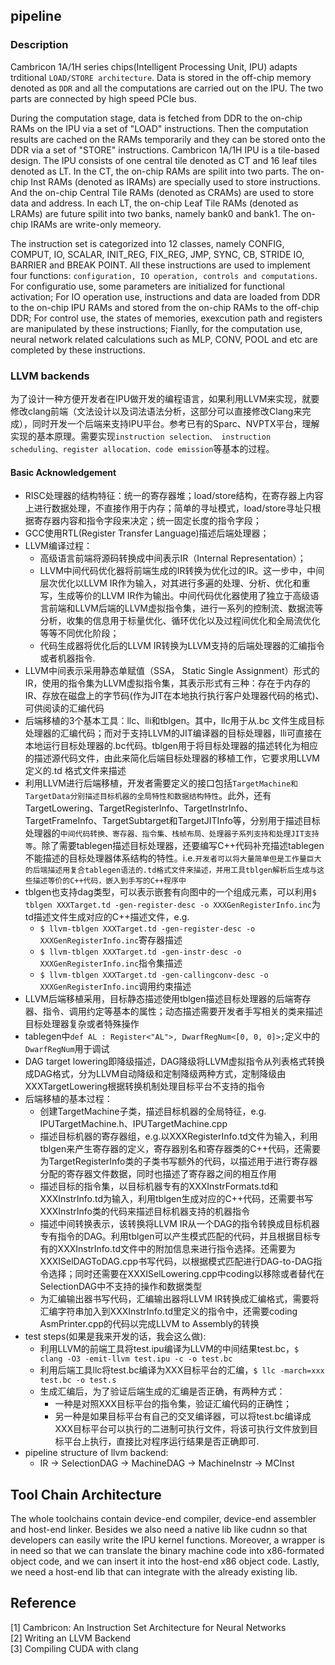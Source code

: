 ## pipeline
### Description
Cambricon 1A/1H series chips(Intelligent Processing Unit, IPU) adapts trditional `LOAD/STORE architecture`. Data is stored in the off-chip memory denoted as `DDR` and all the computations are carried out on the IPU. The two parts are connected by high speed PCIe bus.

During the computation stage, data is fetched from DDR to the on-chip RAMs on the IPU via a set of "LOAD" instructions. Then the computation results are cached on the RAMs temporarily and they can be stored onto the DDR via a set of "STORE" instructions.
Cambricon 1A/1H IPU is a tile-based design. The IPU consists of one central tile denoted as CT and 16 leaf tiles denoted as LT. In the CT, the on-chip RAMs are spilit into two parts. The on-chip Inst RAMs (denoted as IRAMs) are specially used to store instructions. And the on-chip Central Tile RAMs (denoted as CRAMs) are used to store data and address. In each LT, the on-chip Leaf Tile RAMs (denoted as LRAMs) are future spilit into two banks, namely bank0 and bank1. The on-chip IRAMs are write-only memeory.

The instruction set is categorized into 12 classes, namely CONFIG, COMPUT, IO, SCALAR, INIT_REG, FIX_REG, JMP, SYNC, CB, STRIDE IO, BARRIER and BREAK POINT. All these instructions are used to implement four functions: `configuration, IO operation, controls and computations`. For configuratio use, some parameters are initialized for functional activation; For IO operation use, instructions and data are loaded from DDR to the on-chip IPU RAMs and stored from the on-chip RAMs to the off-chip DDR; For control use, the states of memories, exexcution path and registers are manipulated by these instructions; Fianlly, for the computation use, neural network related calculations such as MLP, CONV, POOL and etc are completed by these instructions.

### LLVM backends
为了设计一种方便开发者在IPU做开发的编程语言，如果利用LLVM来实现，就要修改clang前端（文法设计以及词法语法分析，这部分可以直接修改Clang来完成），同时开发一个后端来支持IPU平台。参考已有的Sparc、NVPTX平台，理解实现的基本原理。需要实现`instruction selection、 instruction scheduling、register allocation、code emission`等基本的过程。

#### Basic Acknowledgement
- RISC处理器的结构特征：统一的寄存器堆；load/store结构，在寄存器上内容上进行数据处理，不直接作用于内存；简单的寻址模式，load/store寻址只根据寄存器内容和指令字段来决定；统一固定长度的指令字段；
- GCC使用RTL(Register Transfer Language)描述后端处理器；
- LLVM编译过程：
  - 高级语言前端将源码转换成中间表示IR（Internal Representation）；
  - LLVM中间代码优化器将前端生成的IR转换为优化过的IR。这一步中，中间层次优化以LLVM IR作为输入，对其进行多遍的处理、分析、优化和重写，生成等价的LLVM IR作为输出。中间代码优化器使用了独立于高级语言前端和LLVM后端的LLVM虚拟指令集，进行一系列的控制流、数据流等分析，收集的信息用于标量优化、循环优化以及过程间优化和全局流优化等等不同优化阶段；
  - 代码生成器将优化后的LLVM IR转换为LLVM支持的后端处理器的汇编指令或者机器指令.
- LLVM中间表示采用静态单赋值（SSA， Static Single Assignment）形式的IR，使用的指令集为LLVM虚拟指令集，其表示形式有三种：存在于内存的IR、存放在磁盘上的字节码(作为JIT在本地执行执行客户处理器代码的格式)、可供阅读的汇编代码
- 后端移植的3个基本工具：llc、lli和tblgen。其中，llc用于从.bc 文件生成目标处理器的汇编代码；而对于支持LLVM的JIT编译器的目标处理器，lli可直接在本地运行目标处理器的.bc代码。tblgen用于将目标处理器的描述转化为相应的描述源代码文件，由此来简化后端目标处理器的移植工作，它要求用LLVM 定义的.td 格式文件来描述
- 利用LLVM进行后端移植，开发者需要定义的接口包括`TargetMachine和TargetData分别描述目标机器的全局特性和数据结构特性`。此外，还有TargetLowering、TargetRegisterInfo、TargetInstrInfo、TargetFrameInfo、TargetSubtarget和TargetJITInfo等，分别用于描述目标处理器的`中间代码转换、寄存器、指令集、栈帧布局、处理器子系列支持和处理JIT支持等`。除了需要tablegen描述目标处理器，还要编写C++代码补充描述tablegen不能描述的目标处理器体系结构的特性。i.e.`开发者可以将大量简单但是工作量巨大的后端描述用复合tablegen语法的.td格式文件来描述，并用工具tblgen解析后生成与这些描述等价的C++代码，嵌入到手写的C++程序中`
- tblgen也支持dag类型，可以表示嵌套有向图中的一个组成元素，可以利用`$ tblgen XXXTarget.td -gen-register-desc -o XXXGenRegisterInfo.inc`为td描述文件生成对应的C++描述文件，e.g.
  - `$ llvm-tblgen XXXTarget.td -gen-register-desc -o XXXGenRegisterInfo.inc`寄存器描述
  - `$ llvm-tblgen XXXTarget.td -gen-instr-desc -o XXXGenRegisterInfo.inc`指令集描述
  - `$ llvm-tblgen XXXTarget.td -gen-callingconv-desc -o XXXGenRegisterInfo.inc`调用约束描述
- LLVM后端移植采用，目标静态描述使用tblgen描述目标处理器的后端寄存器、指令、调用约定等基本的属性；动态描述需要开发者手写相关的类来描述目标处理器复杂或者特殊操作
- tablegen中```def AL : Register<"AL">, DwarfRegNum<[0, 0, 0]>;```定义中的`DwarfRegNum`用于调试
- DAG target lowering即降级描述，DAG降级将LLVM虚拟指令从列表格式转换成DAG格式，分为LLVM自动降级和定制降级两种方式，定制降级由XXXTargetLowering根据转换机制处理目标平台不支持的指令
- 后端移植的基本过程：
  - 创建TargetMachine子类，描述目标机器的全局特征，e.g. IPUTargetMachine.h、IPUTargetMachine.cpp
  - 描述目标机器的寄存器组，e.g.以XXXRegisterInfo.td文件为输入，利用tblgen来产生寄存器的定义，寄存器别名和寄存器类的C++代码，还需要为TargetRegisterInfo类的子类书写额外的代码，以描述用于进行寄存器分配的寄存器文件数据，同时也描述了寄存器之间的相互作用
  - 描述目标的指令集，以目标机器专有的XXXInstrFormats.td和XXXInstrInfo.td为输入，利用tblgen生成对应的C++代码，还需要书写XXXInstrInfo类的代码来描述目标机器支持的机器指令
  - 描述中间转换表示，该转换将LLVM IR从一个DAG的指令转换成目标机器专有指令的DAG。利用tblgen可以产生模式匹配的代码，并且根据目标专有的XXXInstrInfo.td文件中的附加信息来进行指令选择。还需要为XXXISelDAGToDAG.cpp书写代码，以根据模式匹配进行DAG-to-DAG指令选择；同时还需要在XXXISelLowering.cpp中coding以移除或者替代在SelectionDAG中不支持的操作和数据类型
  - 为汇编输出器书写代码，汇编输出器将LLVM IR转换成汇编格式，需要将汇编字符串加入到XXXInstrInfo.td里定义的指令中，还需要coding AsmPrinter.cpp的代码以完成LLVM to Assembly的转换
- test steps(如果是我来开发的话，我会这么做):
  - 利用LLVM的前端工具将test.ipu编译为LLVM的中间结果test.bc，`$ clang -O3 -emit-llvm test.ipu -c -o test.bc`
  - 利用后端工具llc将test.bc编译为XXX目标平台的汇编，`$ llc -march=xxx test.bc -o test.s`
  - 生成汇编后，为了验证后端生成的汇编是否正确，有两种方式：
    - 一种是对照XXX目标平台的指令集，验证汇编代码的正确性；
    - 另一种是如果目标平台有自己的交叉编译器，可以将test.bc编译成XXX目标平台可以执行的二进制可执行文件，将该可执行文件放到目标平台上执行，直接比对程序运行结果是否正确即可.
- pipeline structure of llvm backend:
    - IR -> SelectionDAG -> MachineDAG -> MachineInstr -> MCInst  

## Tool Chain Architecture
The whole toolchains contain device-end compiler, device-end assembler and host-end linker. Besides we also need a native lib like cudnn so that developers can easily write the IPU kernel functions. Moreover, a wrapper is in need so that we can translate the binary machine code into x86-formated object code, and we can insert it into the host-end x86 object code. Lastly, we need a host-end lib that can integrate with the already existing lib.
  
## Reference
[1] Cambricon: An Instruction Set Architecture for Neural Networks</br>
[2] Writing an LLVM Backend<br>
[3] Compiling CUDA with clang<br>
